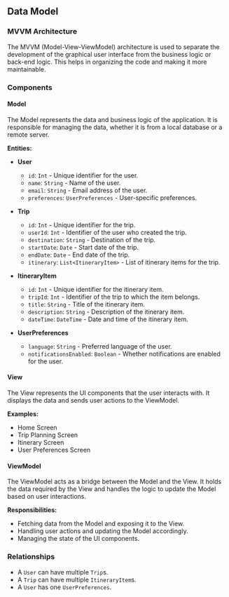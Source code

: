 ## Data Model

### MVVM Architecture

The MVVM (Model-View-ViewModel) architecture is used to separate the development of the graphical user interface from the business logic or back-end logic. This helps in organizing the code and making it more maintainable.

### Components

#### Model
The Model represents the data and business logic of the application. It is responsible for managing the data, whether it is from a local database or a remote server.

**Entities:**
- **User**
    - `id`: `Int` - Unique identifier for the user.
    - `name`: `String` - Name of the user.
    - `email`: `String` - Email address of the user.
    - `preferences`: `UserPreferences` - User-specific preferences.

- **Trip**
    - `id`: `Int` - Unique identifier for the trip.
    - `userId`: `Int` - Identifier of the user who created the trip.
    - `destination`: `String` - Destination of the trip.
    - `startDate`: `Date` - Start date of the trip.
    - `endDate`: `Date` - End date of the trip.
    - `itinerary`: `List<ItineraryItem>` - List of itinerary items for the trip.

- **ItineraryItem**
    - `id`: `Int` - Unique identifier for the itinerary item.
    - `tripId`: `Int` - Identifier of the trip to which the item belongs.
    - `title`: `String` - Title of the itinerary item.
    - `description`: `String` - Description of the itinerary item.
    - `dateTime`: `DateTime` - Date and time of the itinerary item.

- **UserPreferences**
    - `language`: `String` - Preferred language of the user.
    - `notificationsEnabled`: `Boolean` - Whether notifications are enabled for the user.

#### View
The View represents the UI components that the user interacts with. It displays the data and sends user actions to the ViewModel.

**Examples:**
- Home Screen
- Trip Planning Screen
- Itinerary Screen
- User Preferences Screen

#### ViewModel
The ViewModel acts as a bridge between the Model and the View. It holds the data required by the View and handles the logic to update the Model based on user interactions.

**Responsibilities:**
- Fetching data from the Model and exposing it to the View.
- Handling user actions and updating the Model accordingly.
- Managing the state of the UI components.

### Relationships
- A `User` can have multiple `Trip`s.
- A `Trip` can have multiple `ItineraryItem`s.
- A `User` has one `UserPreferences`.